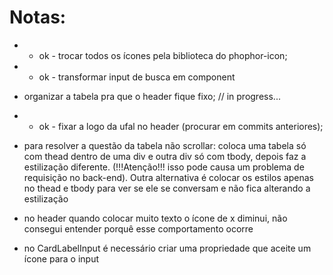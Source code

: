 # Notas:

- - ok - trocar todos os ícones pela biblioteca do phophor-icon;
- - ok - transformar input de busca em component
- organizar a tabela pra que o header fique fixo; // in progress...
- - ok - fixar a logo da ufal no header (procurar em commits anteriores);

- para resolver a questão da tabela não scrollar:
coloca uma tabela só com thead dentro de uma div e outra div só com tbody, depois faz a estilização diferente. (!!!Atenção!!! isso pode causa um problema de requisição no back-end). Outra alternativa é colocar os estilos apenas no thead e tbody para ver se ele se conversam e não fica alterando a estilização

- no header quando colocar muito texto o ícone de x diminui, não consegui entender porquê esse comportamento ocorre

- no CardLabelInput é necessário criar uma propriedade que aceite um ícone para o input

